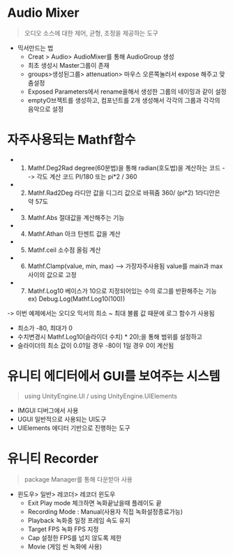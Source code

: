 # Audio Mixer
 > 오디오 소스에 대한 제어, 균형, 조정을 제공하는 도구

* 믹서만드는 법
  * Creat > Audio> AudioMixer를 통해 AudioGroup 생성
  * 최초 생성시 Master그룹이 존재
  * groups>생성된그룹> attenuation> 마우스 오른쪽눌러서 expose 해주고 맞춤설정
  * Exposed Parameters에서 rename을해서 생성한 그룹의 네이밍과 같이 설정
  * emptyO브젝트를 생성하고, 컴포넌트를 2개 생성해서 각각의 그룹과 각각의 음악으로 설정
 
# 자주사용되는 Mathf함수
* 1. Mathf.Deg2Rad
  degree(60분법)을 통해 radian(호도법)을 계산하는 코드 --> 각도 계산 코드
  PI/180 또는 pi*2 / 360
         
* 2. Mathf.Rad2Deg
  라디안 값을 디그리 값으로 바꿔줌
  360/ (pi*2)
  1라디안은 약 57도

* 3. Mathf.Abs
  절대값을 계산해주는 기능

* 4. Mathf.Athan
  아크 탄젠트 값을 계산

* 5. Mathf.ceil
  소수점 올림 계산

* 6. Mathf.Clamp(value, min, max) --> 가장자주사용됨
  value를 main과 max사이의 값으로 고정
 
* 7. Mathf.Log10
  베이스가 10으로 지정되어있는 수의 로그를 반환해주는 기능
  ex) Debug.Log(Mathf.Log10(100))

-> 이번 예제에서는 오디오 믹서의 최소 ~ 최대 볼륨 값 때문에 로그 함수가 사용됨
  - 최소가 -80, 최대가 0
  - 수치변경시 Mathf.Log10(슬라이더 수치) * 20);을 통해 범위를 설정하고
  - 슬라이더의 최소 값이 0.01일 경우 -80이 1일 경우 0이 계산됨


# 유니티 에디터에서 GUI를 보여주는 시스템
> using UnityEngine.UI / using UnityEngine.UIElements
* IMGUI 디버그에서 사용
* UGUI 일반적으로 사용되는 UI도구
* UIElements 에디터 기반으로 진행하는 도구


# 유니티 Recorder 
> package Manager를 통해 다운받아 사용
* 윈도우> 일반> 레코더> 레코더 윈도우
  * Exit Play mode 체크하면 녹화끝났을때 플레이도 끝
  * Recording Mode : Manual(사용자 직접 녹화설정종료가능)
  * Playback 녹화중 일정 프레임 속도 유지
  * Target FPS 녹화 FPS 지정
  * Cap 설정한 FPS를 넘지 않도록 제한
  * Movie (게임 씬 녹화에 사용)


  
